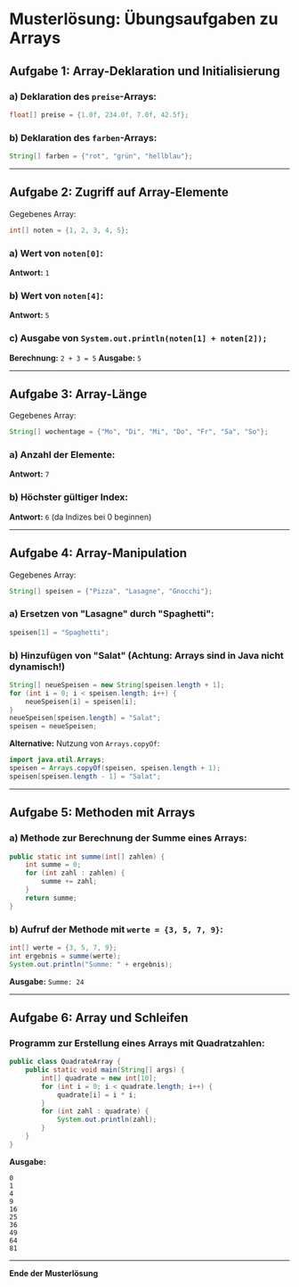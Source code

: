 # Musterlösung: Übungsaufgaben zu Arrays

## Aufgabe 1: Array-Deklaration und Initialisierung

### a) Deklaration des `preise`-Arrays:
```java
float[] preise = {1.0f, 234.0f, 7.0f, 42.5f};
```

### b) Deklaration des `farben`-Arrays:
```java
String[] farben = {"rot", "grün", "hellblau"};
```

---

## Aufgabe 2: Zugriff auf Array-Elemente

Gegebenes Array:
```java
int[] noten = {1, 2, 3, 4, 5};
```

### a) Wert von `noten[0]`:
**Antwort:** `1`

### b) Wert von `noten[4]`:
**Antwort:** `5`

### c) Ausgabe von `System.out.println(noten[1] + noten[2]);`
**Berechnung:** `2 + 3 = 5`
**Ausgabe:** `5`

---

## Aufgabe 3: Array-Länge

Gegebenes Array:
```java
String[] wochentage = {"Mo", "Di", "Mi", "Do", "Fr", "Sa", "So"};
```

### a) Anzahl der Elemente:
**Antwort:** `7`

### b) Höchster gültiger Index:
**Antwort:** `6` (da Indizes bei 0 beginnen)

---

## Aufgabe 4: Array-Manipulation

Gegebenes Array:
```java
String[] speisen = {"Pizza", "Lasagne", "Gnocchi"};
```

### a) Ersetzen von "Lasagne" durch "Spaghetti":
```java
speisen[1] = "Spaghetti";
```

### b) Hinzufügen von "Salat" (Achtung: Arrays sind in Java nicht dynamisch!)
```java
String[] neueSpeisen = new String[speisen.length + 1];
for (int i = 0; i < speisen.length; i++) {
    neueSpeisen[i] = speisen[i];
}
neueSpeisen[speisen.length] = "Salat";
speisen = neueSpeisen;
```

**Alternative:** Nutzung von `Arrays.copyOf`:
```java
import java.util.Arrays;
speisen = Arrays.copyOf(speisen, speisen.length + 1);
speisen[speisen.length - 1] = "Salat";
```

---

## Aufgabe 5: Methoden mit Arrays

### a) Methode zur Berechnung der Summe eines Arrays:
```java
public static int summe(int[] zahlen) {
    int summe = 0;
    for (int zahl : zahlen) {
        summe += zahl;
    }
    return summe;
}
```

### b) Aufruf der Methode mit `werte = {3, 5, 7, 9}`:
```java
int[] werte = {3, 5, 7, 9};
int ergebnis = summe(werte);
System.out.println("Summe: " + ergebnis);
```

**Ausgabe:** `Summe: 24`

---

## Aufgabe 6: Array und Schleifen

### Programm zur Erstellung eines Arrays mit Quadratzahlen:
```java
public class QuadrateArray {
    public static void main(String[] args) {
        int[] quadrate = new int[10];
        for (int i = 0; i < quadrate.length; i++) {
            quadrate[i] = i * i;
        }
        for (int zahl : quadrate) {
            System.out.println(zahl);
        }
    }
}
```

**Ausgabe:**
```
0
1
4
9
16
25
36
49
64
81
```

---

**Ende der Musterlösung**

